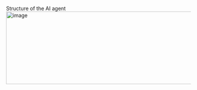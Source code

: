 

Structure of the AI agent
<img width="595" height="199" alt="image" src="https://github.com/user-attachments/assets/61467d9c-d81c-4848-92ab-464f95269a22" />
